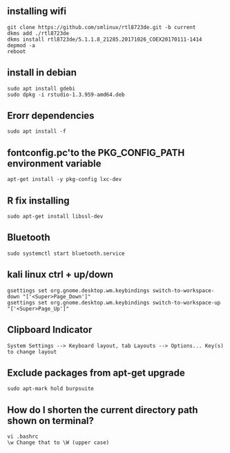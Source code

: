 ## installing wifi
```
git clone https://github.com/smlinux/rtl8723de.git -b current
dkms add ./rtl8723de
dkms install rtl8723de/5.1.1.8_21285.20171026_COEX20170111-1414
depmod -a
reboot
```
## install in debian
```
sudo apt install gdebi
sudo dpkg -i rstudio-1.3.959-amd64.deb
```
## Erorr dependencies
```
sudo apt install -f
```

## fontconfig.pc'to the PKG_CONFIG_PATH environment variable
```
apt-get install -y pkg-config lxc-dev
```
## R fix installing 
```
sudo apt-get install libssl-dev
```
## Bluetooth
```
sudo systemctl start bluetooth.service
```
## kali linux ctrl + up/down 
```
gsettings set org.gnome.desktop.wm.keybindings switch-to-workspace-down "['<Super>Page_Down']"
gsettings set org.gnome.desktop.wm.keybindings switch-to-workspace-up "['<Super>Page_Up']"
```
## Clipboard Indicator
```
System Settings --> Keyboard layout, tab Layouts --> Options... Key(s) to change layout
```
## Exclude packages from apt-get upgrade
```
sudo apt-mark hold burpsuite 
```
##  How do I shorten the current directory path shown on terminal?
```
vi .bashrc
\w Change that to \W (upper case)
```

